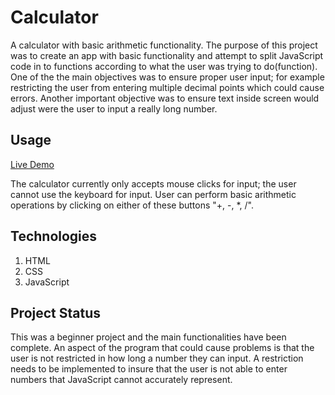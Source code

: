 # Calculator
A calculator with basic arithmetic functionality. The purpose of this project was to create an app with basic functionality and
attempt to split JavaScript code in to functions according to what the user was trying to do(function).  One of the the main
objectives was to ensure proper user input; for example restricting the user from entering multiple decimal points which could 
cause errors. Another important objective was to ensure text inside screen would adjust were the user to input a really long number.

## Usage
[Live Demo](https://jesserm.github.io/Calculator/)

The calculator currently only accepts mouse clicks for input; the user cannot use the keyboard for input.
User can perform basic arithmetic operations by clicking on either of these buttons "+, -, *, /".

## Technologies
1. HTML
2. CSS
3. JavaScript

## Project Status
This was a beginner project and the main functionalities have been complete. An aspect of the program that could cause problems is
that the user is not restricted in how long a number they can input.  A restriction needs to be implemented to insure that the user
is not able to enter numbers that JavaScript cannot accurately represent.
